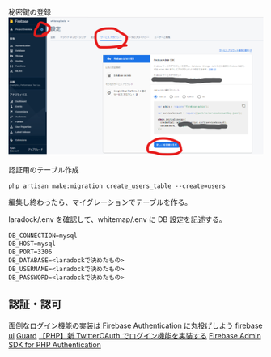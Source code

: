 秘密鍵の登録
![](./img/auth/2019-10-12-15-06-58.png)

認証用のテーブル作成

```
php artisan make:migration create_users_table --create=users
```

編集し終わったら、マイグレーションでテーブルを作る。

laradock/.env を確認して、whitemap/.env に DB 設定を記述する。

```
DB_CONNECTION=mysql
DB_HOST=mysql
DB_PORT=3306
DB_DATABASE=<laradockで決めたもの>
DB_USERNAME=<laradockで決めたもの>
DB_PASSWORD=<laradockで決めたもの>
```

## 認証・認可

[面倒なログイン機能の実装は Firebase Authentication に丸投げしよう](https://www.apps-gcp.com/firebase-authentication/)
[firebase ui](https://github.com/firebase/firebaseui-web)
[Guard](https://qiita.com/fagai/items/a70c937ab7cf72f19dc2)
[【PHP】新 TwitterOAuth でログイン機能を実装する](https://qiita.com/sofpyon/items/982fe3a9ccebd8702867)
[Firebase Admin SDK for PHP Authentication](https://firebase-php.readthedocs.io/en/latest/authentication.html)
